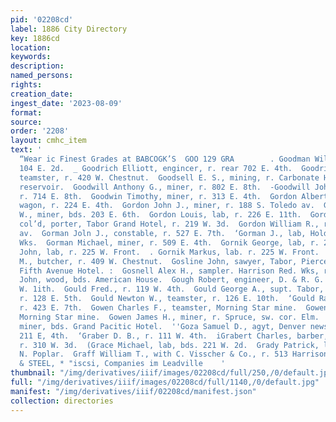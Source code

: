 ```yaml
---
pid: '02208cd'
label: 1886 City Directory
key: 1886cd
location: 
keywords: 
description: 
named_persons: 
rights: 
creation_date: 
ingest_date: '2023-08-09'
format: 
source: 
order: '2208'
layout: cmhc_item
text: '                                                                                    Cashmere
  “Wear ic Finest Grades at BABCOGK’S  GOO 129 GRA        . Goodman William F., cook,
  104 E. 2d.  _ Goodrich Elliott, engincer, r. rear 702 E. 4th.  Goodrich George,
  teamster, r. 420 W. Chestnut.  Goodsell E. S., mining, r. Carbonate Hill, above
  reservoir.  Goodwill Anthony G., miner, r. 802 E. 8th.  -Goodwill John H., miner,
  r. 714 E. 8th.  Goodwin Timothy, miner, r. 313 E. 4th.  Gordon Albert B., water
  wagon, r. 224 E. 4th.  Gordon John J., miner, r. 188 S. Toledo av.  Gordon John
  W., miner, bds. 203 E. 6th.  Gordon Louis, lab, r. 226 E. 11th.  Gordon Nimrod,
  col’d, porter, Tabor Grand Hotel, r. 219 W. 3d.  Gordon William R., r. 200 Harrison
  av.  Gorman Joln J., constable, r. 527 E. 7th.  ‘Gorman J., lab, Holden’s Sampling
  Wks.  Gorman Michael, miner, r. 509 E. 4th.  Gornik George, lab, r. 221 W. Front.  Gornik
  John, lab, r. 225 W. Front.  . Gornik Markus, lab. r. 225 W. Front.  *Goslin Arthur
  M., butcher, r. 409 W. Chestnut.  Gosline John, sawyer, Tabor, Pierce & Co., bds.
  Fifth Avenue Hotel. :  Gosnell Alex H., sampler. Harrison Red. Wks, r. 131 E. Chestnut.  Gottlander
  John, wood, bds. American House.  Gough Robert, engineer, D. & R. G. Ry, r. 110
  W. 1ith.  Gould Fred., r. 119 W. 4th.  Gould George A., supt. Tabor, Pierce & Co.,
  r. 128 E. 5th.  Gould Newton W., teamster, r. 126 E. 10th.  ‘Gould Ransom C., carpenter,
  r. 423 E. 7th.  Gowen Charles F., teamster, Morning Star mine.  Gowen Frank, carpenter,
  Morning Star mine.  Gowen James H., miner, r. Spruce, sw. cor. Elm.  Goyne James,
  miner, bds. Grand Pacitic Hotel.  ''Goza Samuel D., agyt, Denver newspapers, r.
  211 E, 4th.  ‘Graber D. B., r. 111 W. 4th.  iGrabert Charles, barber, 108 E. 3d,
  r. 310 W. 3d.  (Grace Michael, lab, bds. 221 W. 2d.  Grady Patrick, lab, r- 1303
  N. Poplar.  Graff William T., with C. Visscher & Co., r. 513 Harrison av.  BUCK
  & STEEL, * "iscsi, Companies im Leadville    '
thumbnail: "/img/derivatives/iiif/images/02208cd/full/250,/0/default.jpg"
full: "/img/derivatives/iiif/images/02208cd/full/1140,/0/default.jpg"
manifest: "/img/derivatives/iiif/02208cd/manifest.json"
collection: directories
---
```

